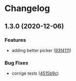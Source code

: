 # Changelog


## 1.3.0 (2020-12-06)


### Features

* adding better picker ([93f4111](https://github.com/B9Ingenieria/react-native-ui-components/commit/93f41110464f25152c6bbac106b5c3dc24ffe90a))


### Bug Fixes

* corrige tests ([4515b9c](https://github.com/B9Ingenieria/react-native-ui-components/commit/4515b9c39fa7fce5d777d3e499cadff52dc8fc3f))
